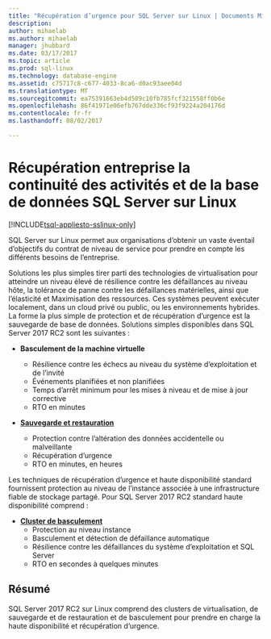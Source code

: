 ```yaml
---
title: "Récupération d’urgence pour SQL Server sur Linux | Documents Microsoft"
description: 
author: mihaelab
ms.author: mihaelab
manager: jhubbard
ms.date: 03/17/2017
ms.topic: article
ms.prod: sql-linux
ms.technology: database-engine
ms.assetid: c75717c8-c677-4033-8ca6-d0ac93aee04d
ms.translationtype: MT
ms.sourcegitcommit: ea75391663eb4d509c10fb785fcf321558ff0b6e
ms.openlocfilehash: 86f41971e06efb767dde336cf93f9224a204176d
ms.contentlocale: fr-fr
ms.lasthandoff: 08/02/2017

---
```

# <a name="business-continuity-and-database-recovery-sql-server-on-linux"></a>Récupération entreprise la continuité des activités et de la base de données SQL Server sur Linux

[!INCLUDE[tsql-appliesto-sslinux-only](../includes/tsql-appliesto-sslinux-only.md)]

SQL Server sur Linux permet aux organisations d’obtenir un vaste éventail d’objectifs du contrat de niveau de service pour prendre en compte les différents besoins de l’entreprise.

Solutions les plus simples tirer parti des technologies de virtualisation pour atteindre un niveau élevé de résilience contre les défaillances au niveau hôte, la tolérance de panne contre les défaillances matérielles, ainsi que l’élasticité et Maximisation des ressources. Ces systèmes peuvent exécuter localement, dans un cloud privé ou public, ou les environnements hybrides. La forme la plus simple de protection et de récupération d’urgence est la sauvegarde de base de données. Solutions simples disponibles dans SQL Server 2017 RC2 sont les suivantes :

- **Basculement de la machine virtuelle**
    - Résilience contre les échecs au niveau du système d’exploitation et de l’invité
    - Événements planifiées et non planifiées
    - Temps d’arrêt minimum pour les mises à niveau et de mise à jour corrective
    - RTO en minutes


- [**Sauvegarde et restauration**](sql-server-linux-backup-and-restore-database.md) 
    - Protection contre l’altération des données accidentelle ou malveillante
    - Récupération d’urgence
    - RTO en minutes, en heures

Les techniques de récupération d’urgence et haute disponibilité standard fournissent protection au niveau de l’instance associée à une infrastructure fiable de stockage partagé. Pour SQL Server 2017 RC2 standard haute disponibilité comprend :

- [**Cluster de basculement**](sql-server-linux-shared-disk-cluster-configure.md)
    - Protection au niveau instance
    - Basculement et détection de défaillance automatique
    - Résilience contre les défaillances du système d’exploitation et SQL Server
    - RTO en secondes à quelques minutes


## <a name="summary"></a>Résumé

SQL Server 2017 RC2 sur Linux comprend des clusters de virtualisation, de sauvegarde et de restauration et de basculement pour prendre en charge la haute disponibilité et récupération d’urgence. 
